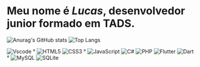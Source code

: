 # **Meu nome é *Lucas*, desenvolvedor junior formado em TADS.**

![Anurag's GitHub stats](https://github-readme-stats.vercel.app/api?username=lucaswyassumoto&theme=swift&show_icons=true)
![Top Langs](https://github-readme-stats.vercel.app/api/top-langs/?username=lucaswyassumoto&layout=compact&langs_count=6&theme=default)

![Vscode](https://img.shields.io/badge/Vscode-007ACC?style=for-the-badge&logo=visual-studio-code&logoColor=white) °
![HTML5](https://img.shields.io/badge/HTML5-E34F26?style=for-the-badge&logo=html5&logoColor=white)
![CSS3](https://img.shields.io/badge/CSS3-1572B6?style=for-the-badge&logo=css3&logoColor=white) °
![JavaScript](https://img.shields.io/badge/JavaScript-F7DF1E?style=for-the-badge&logo=javascript&logoColor=black)
![C#](https://img.shields.io/badge/C%23-239120?style=for-the-badge&logo=c-sharp&logoColor=white)
![PHP](https://img.shields.io/badge/PHP-777BB4?style=for-the-badge&logo=php&logoColor=white)
![Flutter](https://img.shields.io/badge/Flutter-02569B?style=for-the-badge&logo=flutter&logoColor=white)
![Dart](https://img.shields.io/badge/Dart-0175C2?style=for-the-badge&logo=dart&logoColor=white) °
![MySQL](https://img.shields.io/badge/MySQL-00000F?style=for-the-badge&logo=mysql&logoColor=white)
![SQLite](https://img.shields.io/badge/SQLite-000?style=for-the-badge&logo=sqlite&logoColor=07405E)
